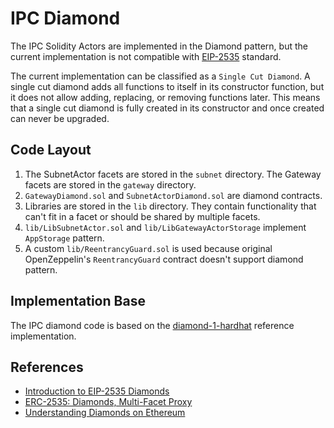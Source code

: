 # IPC Diamond

The IPC Solidity Actors are implemented in the Diamond pattern, but the current implementation 
is not compatible with [EIP-2535](https://eips.ethereum.org/EIPS/eip-2535) standard. 

The current implementation can be classified as a `Single Cut Diamond`. 
A single cut diamond adds all functions to itself in its constructor function,
but it does not allow adding, replacing, or removing functions later.
This means that a single cut diamond is fully created in its constructor and once created can never be upgraded.

## Code Layout

1. The SubnetActor facets are stored in the `subnet` directory. The Gateway facets are stored in the `gateway` directory.
2. `GatewayDiamond.sol` and `SubnetActorDiamond.sol` are diamond contracts.
3. Libraries are stored in the `lib` directory. They contain functionality that can't fit in a facet or should be shared by multiple facets.
4. `lib/LibSubnetActor.sol` and `lib/LibGatewayActorStorage` implement `AppStorage` pattern.
5. A custom `lib/ReentrancyGuard.sol` is used because original OpenZeppelin's `ReentrancyGuard` contract doesn't support diamond pattern.

## Implementation Base
The IPC diamond code is based on the [diamond-1-hardhat](https://github.com/mudgen/diamond-1-hardhat/tree/main/contracts) reference implementation.

## References

 - [Introduction to EIP-2535 Diamonds](https://eip2535diamonds.substack.com/p/introduction-to-the-diamond-standard)
 - [ERC-2535: Diamonds, Multi-Facet Proxy](https://eips.ethereum.org/EIPS/eip-2535#facets-state-variables-and-diamond-storage)
 - [Understanding Diamonds on Ethereum](https://dev.to/mudgen/understanding-diamonds-on-ethereum-1fb)
